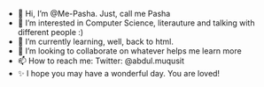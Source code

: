 - 👋 Hi, I’m @Me-Pasha. Just, call me Pasha
- 👀 I’m interested in Computer Science, literauture and talking with different people :)
- 🌱 I’m currently learning, well, back to html.
- 💞️ I’m looking to collaborate on whatever helps me learn more
- 📫 How to reach me: Twitter: @abdul.muqusit
- ✨️ I hope you may have a wonderful day. You are loved!

<!---
Me-Pasha/Me-Pasha is a ✨ special ✨ repository because its `README.md` (this file) appears on your GitHub profile.
You can click the Preview link to take a look at your changes.
--->
